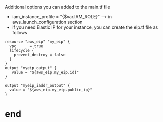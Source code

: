 Additional options you can added to the main.tf file
* iam_instance_profile = "{$var.IAM_ROLE}"  --> in aws_launch_configuration section
* if you need Elastic IP for your instance, you can create the eip.tf file as follows
```
resource "aws_eip" "my_eip" {
  vpc      = true
  lifecycle {
    prevent_destroy = false
  }
}
output "myeip_output" {
   value = "${aws_eip.my_eip.id}"
}

output "myeip_iaddr_output" {
  value = "${aws_eip.my_eip.public_ip}"
}   
```
#  end   #
